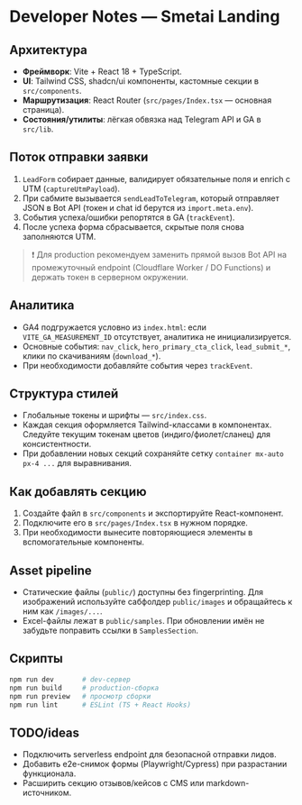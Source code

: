 # Developer Notes — Smetai Landing

## Архитектура

- **Фреймворк**: Vite + React 18 + TypeScript.
- **UI**: Tailwind CSS, shadcn/ui компоненты, кастомные секции в `src/components`.
- **Маршрутизация**: React Router (`src/pages/Index.tsx` — основная страница).
- **Состояния/утилиты**: лёгкая обвязка над Telegram API и GA в `src/lib`.

## Поток отправки заявки

1. `LeadForm` собирает данные, валидирует обязательные поля и enrich с UTM (`captureUtmPayload`).
2. При сабмите вызывается `sendLeadToTelegram`, который отправляет JSON в Bot API (токен и chat id берутся из `import.meta.env`).
3. События успеха/ошибки репортятся в GA (`trackEvent`).
4. После успеха форма сбрасывается, скрытые поля снова заполняются UTM.

> ❗ Для production рекомендуем заменить прямой вызов Bot API на промежуточный endpoint (Cloudflare Worker / DO Functions) и держать токен в серверном окружении.

## Аналитика

- GA4 подгружается условно из `index.html`: если `VITE_GA_MEASUREMENT_ID` отсутствует, аналитика не инициализируется.
- Основные события: `nav_click`, `hero_primary_cta_click`, `lead_submit_*`, клики по скачиваниям (`download_*`).
- При необходимости добавляйте события через `trackEvent`.

## Структура стилей

- Глобальные токены и шрифты — `src/index.css`.
- Каждая секция оформляется Tailwind-классами в компонентах. Следуйте текущим токенам цветов (индиго/фиолет/сланец) для консистентности.
- При добавлении новых секций сохраняйте сетку `container mx-auto px-4 ...` для выравнивания.

## Как добавлять секцию

1. Создайте файл в `src/components` и экспортируйте React-компонент.
2. Подключите его в `src/pages/Index.tsx` в нужном порядке.
3. При необходимости вынесите повторяющиеся элементы в вспомогательные компоненты.

## Asset pipeline

- Статические файлы (`public/`) доступны без fingerprinting. Для изображений используйте сабфолдер `public/images` и обращайтесь к ним как `/images/...`.
- Excel-файлы лежат в `public/samples`. При обновлении имён не забудьте поправить ссылки в `SamplesSection`.

## Скрипты

```bash
npm run dev       # dev-сервер
npm run build     # production-сборка
npm run preview   # просмотр сборки
npm run lint      # ESLint (TS + React Hooks)
```

## TODO/ideas

- Подключить serverless endpoint для безопасной отправки лидов.
- Добавить e2e-снимок формы (Playwright/Cypress) при разрастании функционала.
- Расширить секцию отзывов/кейсов с CMS или markdown-источником.

